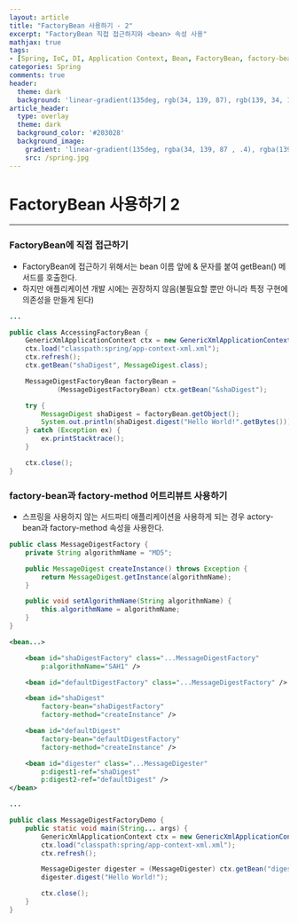 ```yaml
---
layout: article
title: "FactoryBean 사용하기 - 2"
excerpt: "FactoryBean 직접 접근하지와 <bean> 속성 사용"
mathjax: true
tags:
- [Spring, IoC, DI, Application Context, Bean, FactoryBean, factory-bean, factory-method]
categories: Spring
comments: true
header:
  theme: dark
  background: 'linear-gradient(135deg, rgb(34, 139, 87), rgb(139, 34, 139))'
article_header:
  type: overlay
  theme: dark
  background_color: '#203028'
  background_image:
    gradient: 'linear-gradient(135deg, rgba(34, 139, 87 , .4), rgba(139, 34, 139, .4))'
    src: /spring.jpg
---
```


# FactoryBean 사용하기 2

---

### FactoryBean에 직접 접근하기

- FactoryBean에 접근하기 위해서는 bean 이름 앞에 & 문자를 붙여 getBean() 메서드를 호출한다.
- 하지만 애플리케이션 개발 시에는 권장하지 않음(불필요할 뿐만 아니라 특정 구현에 의존성을 만들게 된다)

```java
...

public class AccessingFactoryBean {
	GenericXmlApplicationContext ctx = new GenericXmlApplicationContext();
	ctx.load("classpath:spring/app-context-xml.xml");
	ctx.refresh();
	ctx.getBean("shaDigest", MessageDigest.class);

	MessageDigestFactoryBean factoryBean =
			(MessageDigestFactoryBean) ctx.getBean("&shaDigest");

	try {
		MessageDigest shaDigest = factoryBean.getObject();
		System.out.println(shaDigest.digest("Hello World!".getBytes()));
	} catch (Exception ex) {
		ex.printStacktrace();
	}

	ctx.close();
}
```


### factory-bean과 factory-method 어트리뷰트 사용하기

- 스프링을 사용하지 않는 서드파티 애플리케이션을 사용하게 되는 경우 actory-bean과 factory-method 속성을 사용한다.

```java
public class MessageDigestFactory {
	private String algorithmName = "MD5";

	public MessageDigest createInstance() throws Exception {
		return MessageDigest.getInstance(algorithmName);
	}

	public void setAlgorithmName(String algorithmName) {
		this.algorithmName = algorithmName;
	}
}
```


```xml
<bean...>

	<bean id="shaDigestFactory" class="...MessageDigestFactory"
		p:algorithmName="SAH1" />

	<bean id="defaultDigestFactory" class="...MessageDigestFactory" />

	<bean id="shaDigest"
		factory-bean="shaDigestFactory"
		factory-method="createInstance" />

	<bean id="defaultDigest"
		factory-bean="defaultDigestFactory"
		factory-method="createInstance" />

	<bean id="digester" class="...MessageDigester"
		p:digest1-ref="shaDigest"
		p:digest2-ref="defaultDigest" />
</bean>
```


```java
...

public class MessageDigestFactoryDemo {
	public static void main(String... args) {
		GenericXmlApplicationContext ctx = new GenericXmlApplicationContext();
		ctx.load("classpath:spring/app-context-xml.xml");
		ctx.refresh();

		MessageDigester digester = (MessageDigester) ctx.getBean("digester");
		digester.digest("Hello World!");

		ctx.close();
	}
}
```
